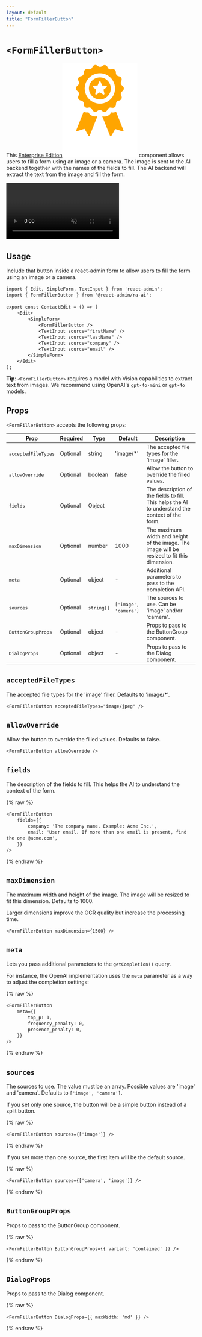 ```yaml
---
layout: default
title: "FormFillerButton"
---
```


# `<FormFillerButton>`

This [Enterprise Edition](https://react-admin-ee.marmelab.com)<img class="icon" src="./img/premium.svg" /> component allows users to fill a form using an image or a camera. The image is sent to the AI backend together with the names of the fields to fill. The AI backend will extract the text from the image and fill the form.

<video controls autoplay playsinline muted loop>
  <source src="https://react-admin-ee.marmelab.com/assets/FormFillerButton.mp4" type="video/mp4"/>
  Your browser does not support the video tag.
</video>

## Usage

Include that button inside a react-admin form to allow users to fill the form using an image or a camera.

```tsx
import { Edit, SimpleForm, TextInput } from 'react-admin';
import { FormFillerButton } from '@react-admin/ra-ai';

export const ContactEdit = () => (
    <Edit>
        <SimpleForm>
            <FormFillerButton />
            <TextInput source="firstName" />
            <TextInput source="lastName" />
            <TextInput source="company" />
            <TextInput source="email" />
        </SimpleForm>
    </Edit>
);
```

**Tip**: `<FormFillerButton>` requires a model with Vision capabilities to extract text from images. We recommend using OpenAI's `gpt-4o-mini` or `gpt-4o` models.

## Props

`<FormFillerButton>` accepts the following props:

| Prop              | Required | Type     | Default   | Description                                                                                                             |
| ----------------- | -------- | -------- | --------- | ----------------------------------------------------------------------------------------------------------------------- |
| `acceptedFileTypes` | Optional | string   | 'image/*' | The accepted file types for the 'image' filler. |
| `allowOverride`    | Optional | boolean  | false     | Allow the button to override the filled values. |
| `fields`          | Optional | Object |        | The description of the fields to fill. This helps the AI to understand the context of the form. |
| `maxDimension`        | Optional | number   | 1000      | The maximum width and height of the image. The image will be resized to fit this  dimension. |
| `meta`            | Optional | object   | -         | Additional parameters to pass to the completion API. |
| `sources`    | Optional | `string[]` | `['image', 'camera']` | The sources to use. Can be 'image' and/or 'camera'. |
| `ButtonGroupProps` | Optional | object   | -         | Props to pass to the ButtonGroup component. |
| `DialogProps`    | Optional | object   | -         | Props to pass to the Dialog component. |

## `acceptedFileTypes`

The accepted file types for the 'image' filler. Defaults to 'image/*'.

```tsx
<FormFillerButton acceptedFileTypes="image/jpeg" />
```

## `allowOverride`

Allow the button to override the filled values. Defaults to false.

```tsx
<FormFillerButton allowOverride />
```

## `fields`

The description of the fields to fill. This helps the AI to understand the context of the form.

{% raw %}
```tsx
<FormFillerButton
    fields={{
        company: 'The company name. Example: Acme Inc.',
        email: 'User email. If more than one email is present, find the one @acme.com',
    }}
/>
```
{% endraw %}

## `maxDimension`

The maximum width and height of the image. The image will be resized to fit this dimension. Defaults to 1000.

Larger dimensions improve the OCR quality but increase the processing time.

```tsx
<FormFillerButton maxDimension={1500} />
```

## `meta`

Lets you pass additional parameters to the `getCompletion()` query.

For instance, the OpenAI implementation uses the `meta` parameter as a way to adjust the completion settings:

{% raw %}
```tsx
<FormFillerButton
    meta={{
        top_p: 1,
        frequency_penalty: 0,
        presence_penalty: 0,
    }}
/>
```
{% endraw %}

## `sources`

The sources to use. The value must be an array. Possible values are 'image' and 'camera'. Defaults to `['image', 'camera']`.

If you set only one source, the button will be a simple button instead of a split button.

{% raw %}
```tsx
<FormFillerButton sources={['image']} />
```
{% endraw %}

If you set more than one source, the first item will be the default source.

{% raw %}
```tsx
<FormFillerButton sources={['camera', 'image']} />
```
{% endraw %}

## `ButtonGroupProps`

Props to pass to the ButtonGroup component.

{% raw %}
```tsx
<FormFillerButton ButtonGroupProps={{ variant: 'contained' }} />
```
{% endraw %}

## `DialogProps`

Props to pass to the Dialog component.

{% raw %}
```tsx
<FormFillerButton DialogProps={{ maxWidth: 'md' }} />
```
{% endraw %}
